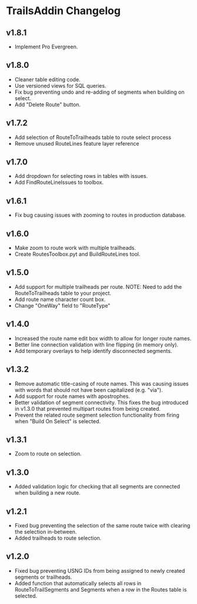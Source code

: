 # TrailsAddin Changelog

## v1.8.1
- Implement Pro Evergreen.

## v1.8.0
- Cleaner table editing code.
- Use versioned views for SQL queries.
- Fix bug preventing undo and re-adding of segments when building on select.
- Add "Delete Route" button.

## v1.7.2
- Add selection of RouteToTrailheads table to route select process
- Remove unused RouteLines feature layer reference

## v1.7.0
- Add dropdown for selecting rows in tables with issues.
- Add FindRouteLineIssues to toolbox.

## v1.6.1
- Fix bug causing issues with zooming to routes in production database.

## v1.6.0
- Make zoom to route work with multiple trailheads.
- Create RoutesToolbox.pyt and BuildRouteLines tool.

## v1.5.0
- Add support for multiple trailheads per route. NOTE: Need to add the RouteToTrailheads table to your project.
- Add route name character count box.
- Change "OneWay" field to "RouteType"

## v1.4.0
- Increased the route name edit box width to allow for longer route names.
- Better line connection validation with line flipping (in memory only).
- Add temporary overlays to help identify disconnected segments.

## v1.3.2
- Remove automatic title-casing of route names. This was causing issues with words that should not have been capitalized (e.g. "via").
- Add support for route names with apostrophes.
- Better validation of segment connectivity. This fixes the bug introduced in v1.3.0 that prevented multipart routes from being created.
- Prevent the related route segment selection functionality from firing when "Build On Select" is selected.

## v1.3.1
- Zoom to route on selection.

## v1.3.0
- Added validation logic for checking that all segments are connected when building a new route.

## v1.2.1
- Fixed bug preventing the selection of the same route twice with clearing the selection in-between.
- Added trailheads to route selection.

## v1.2.0
- Fixed bug preventing USNG IDs from being assigned to newly created segments or trailheads.
- Added function that automatically selects all rows in RouteToTrailSegments and Segments when a row in the Routes table is selected.
